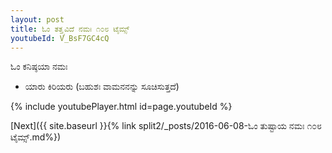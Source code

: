 ```yaml
---
layout: post
title: ಓಂ ತತ್ತ್ವವಿದೆ ನಮಃ ೧೦೮ ಟೈಮ್ಸ್
youtubeId: V_BsF7GC4cQ
---
```

 
 
 ಓಂ ಕನಿಷ್ಠಯಾ ನಮಃ  
 
 -  ಯಾರು ಕಿರಿಯರು (ಬಹುಶಃ ವಾಮನನನ್ನು ಸೂಚಿಸುತ್ತದೆ) 
 
  
 
  
 
 
 
 
 
 


{% include youtubePlayer.html id=page.youtubeId %}
 
[Next]({{ site.baseurl }}{% link  split2/_posts/2016-06-08-ಓಂ ತುಷ್ಟಾಯ ನಮಃ ೧೦೮ ಟೈಮ್ಸ್.md%})
 
